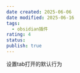 ```yaml
---
date created: 2025-06-06
date modified: 2025-06-16
tags:
  - obsidian插件
rating: 4
status:
publish: true
---
```


设置tab打开的默认行为
